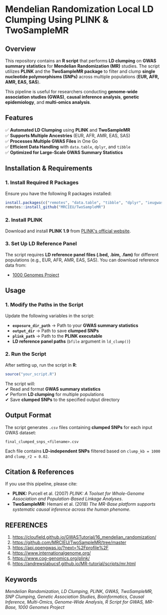 
# **Mendelian Randomization Local LD Clumping Using PLINK & TwoSampleMR**  

## **Overview**  
This repository contains an **R script** that performs **LD clumping** on **GWAS summary statistics** for **Mendelian Randomization (MR)** studies. The script utilizes **PLINK** and the **TwoSampleMR package** to filter and clump **single nucleotide polymorphisms (SNPs)** across multiple populations (**EUR, AFR, AMR, EAS, SAS**).  

This pipeline is useful for researchers conducting **genome-wide association studies (GWAS)**, **causal inference analysis**, **genetic epidemiology**, and **multi-omics analysis**.  

## **Features**  
✅ **Automated LD Clumping** using **PLINK** and **TwoSampleMR**  
✅ **Supports Multiple Ancestries** (EUR, AFR, AMR, EAS, SAS)  
✅ **Processes Multiple GWAS Files** in One Go  
✅ **Efficient Data Handling** with `data.table`, `dplyr`, and `tibble`  
✅ **Optimized for Large-Scale GWAS Summary Statistics**  

## **Installation & Requirements**  

### **1. Install Required R Packages**  
Ensure you have the following R packages installed:  

```r
install.packages(c("remotes", "data.table", "tibble", "dplyr", "ieugwasr"))
remotes::install_github("MRCIEU/TwoSampleMR")
```

### **2. Install PLINK**  
Download and install **PLINK 1.9** from [PLINK's official website](https://www.cog-genomics.org/plink/).  

### **3. Set Up LD Reference Panel**  
The script requires **LD reference panel files (.bed, .bim, .fam)** for different populations (e.g., EUR, AFR, AMR, EAS, SAS). You can download reference data from:  
- [1000 Genomes Project](https://www.internationalgenome.org/) 

## **Usage**  

### **1. Modify the Paths in the Script**  
Update the following variables in the script:  
- **`exposure_dir_path`** → Path to your **GWAS summary statistics**  
- **`output_dir`** → Path to save **clumped SNPs**  
- **`plink_path`** → Path to the **PLINK executable**  
- **LD reference panel paths** (`bfile` argument in `ld_clump()`)  

### **2. Run the Script**  
After setting up, run the script in **R**:  

```r
source("your_script.R")
```

The script will:  
✔ Read and format **GWAS summary statistics**  
✔ Perform **LD clumping** for multiple populations  
✔ Save **clumped SNPs** to the specified output directory  

## **Output Format**  
The script generates `.csv` files containing **clumped SNPs** for each input GWAS dataset:  
```
final_clumped_snps_<filename>.csv
```
Each file contains **LD-independent SNPs** filtered based on `clump_kb = 1000` and `clump_r2 = 0.02`.  

## **Citation & References**  
If you use this pipeline, please cite:  
- **PLINK:** Purcell et al. (2007) *PLINK: A Toolset for Whole-Genome Association and Population-Based Linkage Analyses*.  
- **TwoSampleMR:** Hemani et al. (2018) *The MR-Base platform supports systematic causal inference across the human phenome.*  


## **REFERENCES**

1. https://cloufield.github.io/GWASTutorial/16_mendelian_randomization/
2. https://github.com/MRCIEU/TwoSampleMR/tree/master
3. https://api.opengwas.io/?next=%2Fprofile%2F
4. https://www.internationalgenome.org/
5. https://www.cog-genomics.org/plink/
6. https://andrewslabucsf.github.io/MR-tutorial/scripts/mr.html

## **Keywords**  
*Mendelian Randomization, LD Clumping, PLINK, GWAS, TwoSampleMR, SNP Clumping, Genetic Association Studies, Bioinformatics, Causal Inference, Multi-Omics, Genome-Wide Analysis, R Script for GWAS, MR-Base, 1000 Genomes Project* 

